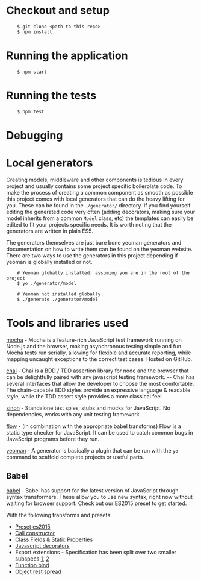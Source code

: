 # Checkout and setup

```
	$ git clone <path to this repo>
	$ npm install
```

# Running the application

```
	$ npm start
```

# Running the tests

```
	$ npm test
```

# Debugging

# Local generators

Creating models, middleware and other components is tedious in every project and usually contains some project specific boilerplate code. To make the process of creating a common component as smooth as possible this project comes with local generators that can do the heavy lifting for you. These can be found in the `./generator/` directory. If you find yourself editing the generated code very often (adding decorators, making sure your model inherits from a common `Model` class, etc) the templates can easily be edited to fit your projects specific needs. It is worth noting that the generators are written in plain ES5.

The generators themselves are just bare bone yeoman generators and documentation on how to write them can be found on the yeoman website. There are two ways to use the generators in this project depending if yeoman is globally installed or not.

```
	# Yeoman globally installed, assuming you are in the root of the project
	$ yo ./generator/model

	# Yeoman not installed globally
	$ ./generate ./generator/model
```

# Tools and libraries used

[mocha](http://mochajs.com) - Mocha is a feature-rich JavaScript test framework running on Node.js and the browser, making asynchronous testing simple and fun. Mocha tests run serially, allowing for flexible and accurate reporting, while mapping uncaught exceptions to the correct test cases. Hosted on GitHub.

[chai](http://chaijs.com) - Chai is a BDD / TDD assertion library for node and the browser that can be delightfully paired with any javascript testing framework. -- Chai has several interfaces that allow the developer to choose the most comfortable. The chain-capable BDD styles provide an expressive language & readable style, while the TDD assert style provides a more classical feel.

[sinon](http://sinonjs.org/) - Standalone test spies, stubs and mocks for JavaScript. No dependencies, works with any unit testing framework.

[flow](http://flowtype.org) - (in combination with the appropriate babel transforms) Flow is a static type checker for JavaScript. It can be used to catch common bugs in JavaScript programs before they run.

[yeoman](http://yeoman.io/) - A generator is basically a plugin that can be run with the `yo` command to scaffold complete projects or useful parts.

## Babel

[babel](http://babeljs.io) - Babel has support for the latest version of JavaScript through syntax transformers. These allow you to use new syntax, right now without waiting for browser support. Check out our ES2015 preset to get started.

With the following transforms and presets:
 * [Preset es2015](http://babeljs.io/docs/plugins/preset-es2015/)
 * [Call constructor](https://github.com/tc39/ecma262/blob/master/workingdocs/callconstructor.md)
 * [Class Fields & Static Properties](https://github.com/jeffmo/es-class-fields-and-static-properties)
 * [Javascript decorators](https://github.com/wycats/javascript-decorators)
 * Export extensions - Specification has been split over two smaller subspecs [1](https://github.com/leebyron/ecmascript-export-ns-from), [2](https://github.com/leebyron/ecmascript-export-default-from)
 * [Function bind](https://github.com/zenparsing/es-function-bind)
 * [Object rest spread](https://github.com/sebmarkbage/ecmascript-rest-spread)
